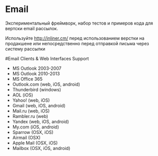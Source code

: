 # Email
Экспериментальный фреймворк, набор тестов и примеров кода для вертски email рассылок.

Используйте http://inliner.cm/ перед использованием верстки на продакшене или непосредственно перед отправкой письма через систему рассылки

#Email Clients & Web Interfaces Support
- MS Outlook 2003-2007
- MS Outlook 2010-2013
- MS Office 365
- Outlook.com (web, iOS, android)
- Thunderbird (windows)
- AOL (iOS)
- Yahoo! (web, iOS)
- Gmail (web, iOS, android)
- Mail.ru (web, iOS)
- Rambler.ru (web)
- Yandex (web, iOS, android)
- My.com (iOS, android)
- Sparrow (OSX, iOS)
- Airmail (OSX)
- Apple Mail (OSX, iOS)
- Mailbox (OSX, iOS, android)
